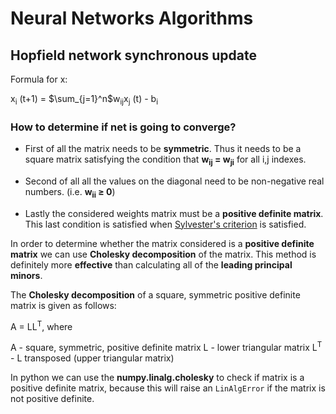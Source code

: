 # Neural Networks Algorithms

## Hopfield network synchronous update

Formula for x:

x<sub>i</sub> (t+1) = $\sum_{j=1}^n$w<sub>ij</sub>x<sub>j</sub> (t) - b<sub>i</sub>

### How to determine if net is going to converge?

* First of all the matrix needs to be **symmetric**. Thus it needs to be a square matrix satisfying the condition that
**w<sub>ij</sub> = w<sub>ji</sub>** for all i,j indexes.

* Second of all all the values on the diagonal need to be non-negative real numbers. (i.e. **w<sub>ii</sub> $\ge$ 0**)

* Lastly the considered weights matrix must be a **positive definite matrix**. This last condition is satisfied when
[Sylvester's criterion](https://en.wikipedia.org/wiki/Sylvester%27s_criterion) is satisfied.

In order to determine whether the matrix considered is a **positive definite matrix** we can use
**Cholesky decomposition** of the matrix. This method is definitely more **effective** than calculating
all of the **leading principal minors**.

The **Cholesky decomposition** of a square, symmetric positive definite matrix is given as follows:

A = LL<sup>T</sup>, where

A - square, symmetric, positive definite matrix
L - lower triangular matrix
L<sup>T</sup> - L transposed (upper triangular matrix)

In python we can use the **numpy.linalg.cholesky** to check if matrix is a positive definite matrix, because this
will raise an ```LinAlgError``` if the matrix is not positive definite.